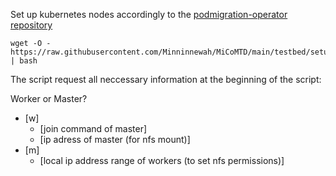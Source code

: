 Set up kubernetes nodes accordingly to the [podmigration-operator repository](https://github.com/SSU-DCN/podmigration-operator)
```
wget -O - https://raw.githubusercontent.com/Minninnewah/MiCoMTD/main/testbed/setup_environment_complete.sh | bash
```

The script request all neccessary information at the beginning of the script:

Worker or Master?<br />
* [w]<br />
  * [join command of master]<br />
  * [ip adress of master (for nfs mount)]<br />
* [m]<br />
  * [local ip address range of workers (to set nfs permissions)]<br />

